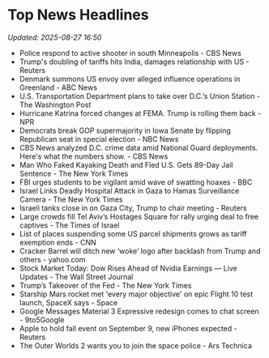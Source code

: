 # Top News Headlines

_Updated: 2025-08-27 16:50_

- Police respond to active shooter in south Minneapolis - CBS News
- Trump's doubling of tariffs hits India, damages relationship with US - Reuters
- Denmark summons US envoy over alleged influence operations in Greenland - ABC News
- U.S. Transportation Department plans to take over D.C.’s Union Station - The Washington Post
- Hurricane Katrina forced changes at FEMA. Trump is rolling them back - NPR
- Democrats break GOP supermajority in Iowa Senate by flipping Republican seat in special election - NBC News
- CBS News analyzed D.C. crime data amid National Guard deployments. Here's what the numbers show. - CBS News
- Man Who Faked Kayaking Death and Fled U.S. Gets 89-Day Jail Sentence - The New York Times
- FBI urges students to be vigilant amid wave of swatting hoaxes - BBC
- Israel Links Deadly Hospital Attack in Gaza to Hamas Surveillance Camera - The New York Times
- Israeli tanks close in on Gaza City, Trump to chair meeting - Reuters
- Large crowds fill Tel Aviv’s Hostages Square for rally urging deal to free captives - The Times of Israel
- List of places suspending some US parcel shipments grows as tariff exemption ends - CNN
- Cracker Barrel will ditch new ‘woke’ logo after backlash from Trump and others - yahoo.com
- Stock Market Today: Dow Rises Ahead of Nvidia Earnings — Live Updates - The Wall Street Journal
- Trump’s Takeover of the Fed - The New York Times
- Starship Mars rocket met 'every major objective' on epic Flight 10 test launch, SpaceX says - Space
- Google Messages Material 3 Expressive redesign comes to chat screen - 9to5Google
- Apple to hold fall event on September 9, new iPhones expected - Reuters
- The Outer Worlds 2 wants you to join the space police - Ars Technica